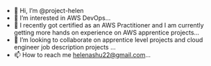 - 👋 Hi, I’m @project-helen
- 👀 I’m interested in AWS DevOps...
- 🌱 I recently got certified as an AWS Practitioner and I am currently getting more hands on experience on AWS apprentice projects...
- 💞️ I’m looking to collaborate on apprentice level projects and cloud engineer job description projects ...
- 📫 How to reach me helenashu22@gmail.com...

<!---
project-helen/project-helen is a ✨ special ✨ repository because its `README.md` (this file) appears on your GitHub profile.
You can click the Preview link to take a look at your changes.
--->
